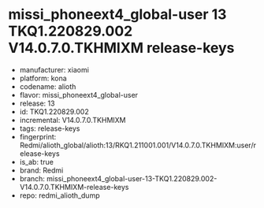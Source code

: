 # missi_phoneext4_global-user 13 TKQ1.220829.002 V14.0.7.0.TKHMIXM release-keys
- manufacturer: xiaomi
- platform: kona
- codename: alioth
- flavor: missi_phoneext4_global-user
- release: 13
- id: TKQ1.220829.002
- incremental: V14.0.7.0.TKHMIXM
- tags: release-keys
- fingerprint: Redmi/alioth_global/alioth:13/RKQ1.211001.001/V14.0.7.0.TKHMIXM:user/release-keys
- is_ab: true
- brand: Redmi
- branch: missi_phoneext4_global-user-13-TKQ1.220829.002-V14.0.7.0.TKHMIXM-release-keys
- repo: redmi_alioth_dump
